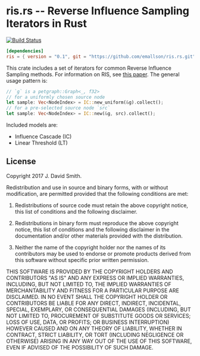 # ris.rs -- Reverse Influence Sampling Iterators in Rust
[![Build Status](https://travis-ci.org/emallson/ris.rs.svg?branch=master)](https://travis-ci.org/emallson/ris.rs)
```toml
[dependencies]
ris = { version = "0.1", git = "https://github.com/emallson/ris.rs.git" }
```

This crate includes a set of iterators for common Reverse Influence Sampling methods. For information on RIS, see [this paper](https://arxiv.org/abs/1212.0884). The general usage pattern is:

```rust
// `g` is a petgraph::Graph<_, f32>
// for a uniformly chosen source node
let sample: Vec<NodeIndex> = IC::new_uniform(&g).collect();
// for a pre-selected source node `src`
let sample: Vec<NodeIndex> = IC::new(&g, src).collect();
```

Included models are:

- Influence Cascade (IC)
- Linear Threshold (LT)

## License
Copyright 2017 J. David Smith.

Redistribution and use in source and binary forms, with or without modification, are permitted provided that the following conditions are met:

1. Redistributions of source code must retain the above copyright notice, this list of conditions and the following disclaimer.

2. Redistributions in binary form must reproduce the above copyright notice, this list of conditions and the following disclaimer in the documentation and/or other materials provided with the distribution.

3. Neither the name of the copyright holder nor the names of its contributors may be used to endorse or promote products derived from this software without specific prior written permission.

THIS SOFTWARE IS PROVIDED BY THE COPYRIGHT HOLDERS AND CONTRIBUTORS "AS IS" AND ANY EXPRESS OR IMPLIED WARRANTIES, INCLUDING, BUT NOT LIMITED TO, THE IMPLIED WARRANTIES OF MERCHANTABILITY AND FITNESS FOR A PARTICULAR PURPOSE ARE DISCLAIMED. IN NO EVENT SHALL THE COPYRIGHT HOLDER OR CONTRIBUTORS BE LIABLE FOR ANY DIRECT, INDIRECT, INCIDENTAL, SPECIAL, EXEMPLARY, OR CONSEQUENTIAL DAMAGES (INCLUDING, BUT NOT LIMITED TO, PROCUREMENT OF SUBSTITUTE GOODS OR SERVICES; LOSS OF USE, DATA, OR PROFITS; OR BUSINESS INTERRUPTION) HOWEVER CAUSED AND ON ANY THEORY OF LIABILITY, WHETHER IN CONTRACT, STRICT LIABILITY, OR TORT (INCLUDING NEGLIGENCE OR OTHERWISE) ARISING IN ANY WAY OUT OF THE USE OF THIS SOFTWARE, EVEN IF ADVISED OF THE POSSIBILITY OF SUCH DAMAGE.
